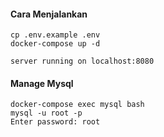 #### Cara Menjalankan

``` shell
cp .env.example .env
docker-compose up -d
```

```shell
server running on localhost:8080
```

#### Manage Mysql
```shell
docker-compose exec mysql bash 
mysql -u root -p
Enter password: root
```

